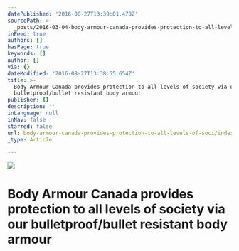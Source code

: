 ```yaml
---
datePublished: '2016-08-27T13:39:01.478Z'
sourcePath: >-
  _posts/2016-03-04-body-armour-canada-provides-protection-to-all-levels-of-soci.md
inFeed: true
authors: []
hasPage: true
keywords: []
author: []
via: {}
dateModified: '2016-08-27T13:38:55.654Z'
title: >-
  Body Armour Canada provides protection to all levels of society via our
  bulletproof/bullet resistant body armour
publisher: {}
description: ''
inLanguage: null
inNav: false
starred: false
url: body-armour-canada-provides-protection-to-all-levels-of-soci/index.html
_type: Article

---
```

![](https://the-grid-user-content.s3-us-west-2.amazonaws.com/979d7930-0e46-475b-9102-3f637389df03.jpg)

# Body Armour Canada provides protection to all levels of society via our bulletproof/bullet resistant body armour